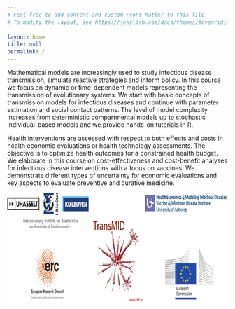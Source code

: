 ```yaml
---
# Feel free to add content and custom Front Matter to this file.
# To modify the layout, see https://jekyllrb.com/docs/themes/#overriding-theme-defaults

layout: home
title: null
permalink: /
---
```



Mathematical models are increasingly used to study infectious disease transmission, simulate reactive strategies and inform policy. In this course we focus on dynamic or time-dependent models representing the transmission of evolutionary systems. We start with basic concepts of transmission models for infectious diseases and continue with parameter estimation and social contact patterns. The level of model complexity increases from deterministic compartmental models up to stochastic individual-based models and we provide hands-on tutorials in R.

Health interventions are assessed with respect to both effects and costs in health economic evaluations or health technology assessments. The objective is to optimize health outcomes for a constrained health budget. We elaborate in this course on cost-effectiveness and cost-benefit analyses for infectious disease interventions with a focus on vaccines. We demonstrate different types of uncertainty for economic evaluations and key aspects to evaluate preventive and curative medicine.


<img src="./images/CombinedLogo.jpg" width="600" height="250">

